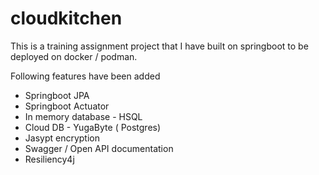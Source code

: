 # cloudkitchen
This is a training assignment project that I have built on springboot to be deployed on docker / podman.

Following features have been added 

* Springboot JPA
* Springboot Actuator
* In memory database - HSQL 
* Cloud DB - YugaByte ( Postgres)
* Jasypt encryption
* Swagger / Open API documentation
* Resiliency4j 


 

